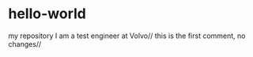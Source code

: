 # hello-world
my repository
I am a test engineer at Volvo//
this is the first comment, no changes//
